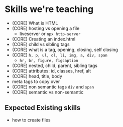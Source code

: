 # Skills we're teaching
- (CORE) What is HTML
- (CORE) hosting vs opening a file
  - liveserver or `npx http-server`
- (CORE) Creating an index.html
- (CORE) child vs sibling tags
- (CORE) what is a tag, opening, closing, self closing
- (CORE) `h, p, ul, ol, li, img, a, div, span`
  - `hr, br, figure, figcaption`
- (CORE) nested, child, parent, sibling tags
- (CORE) attributes: id, classes, href, alt
- (CORE) head, title, body
- meta tags to copy over
- (CORE) non semantic tags `div` and `span`
- (CORE) semantic vs non-semantic

## Expected Existing skills
- how to create files